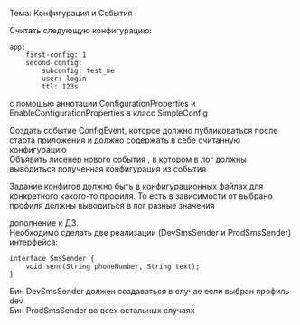 Тема: Конфигурация и События  
  
Считать следующую конфигурацию:  

```
app:  
    first-config: 1  
    second-config:  
        subconfig: test_me  
        user: login  
        ttl: 123s  
```
с помощью аннотации ConfigurationProperties и EnableConfigurationProperties в класс SimpleConfig  

Создать событие ConfigEvent, которое должно публиковаться после старта приложения и должно содержать в себе считанную конфигурацию  
Объявить лисенер нового события , в котором в лог должны выводиться полученная конфигурация из события  

Задание конфигов должно быть в конфигурационных файлах для конкретного какого-то профиля. То есть в зависимости от выбрано профиля должны выводиться в лог разные значения  

дополнение к ДЗ.  
Необходимо сделать две реализации (DevSmsSender и ProdSmsSender) интерфейса: 
```
interface SmsSender {  
    void send(String phoneNumber, String text);  
}  
```
Бин DevSmsSender должен создаваться в случае если выбран профиль dev  
Бин ProdSmsSender во всех остальных случаях  
